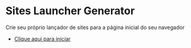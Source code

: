 # Sites Launcher Generator
Crie seu próprio lançador de sites para a página inicial do seu navegador

* [Clique aqui para iniciar](https://josejefferson.github.io/sites-launcher-generator/)
